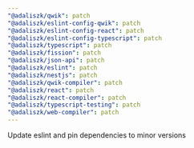 ```yaml
---
"@adaliszk/qwik": patch
"@adaliszk/eslint-config-qwik": patch
"@adaliszk/eslint-config-react": patch
"@adaliszk/eslint-config-typescript": patch
"@adaliszk/typescript": patch
"@adaliszk/fission": patch
"@adaliszk/json-api": patch
"@adaliszk/eslint": patch
"@adaliszk/nestjs": patch
"@adaliszk/qwik-compiler": patch
"@adaliszk/react": patch
"@adaliszk/react-compiler": patch
"@adaliszk/typescript-testing": patch
"@adaliszk/web-compiler": patch
---
```


Update eslint and pin dependencies to minor versions
